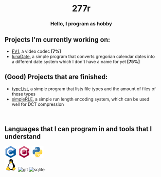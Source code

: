 <h1 align="center"><b>277r</b></h1>
<h3 align="center">Hello, I program as hobby <!--because boredom would rot me away--> </h3>

<h2 align="left"> Projects I'm currently working on:</h2>

- [FV1](https://github.com/277r/fv1), a video codec <b>[7%]</b>
- [lunaDate](https://github.com/277r/luna_date), a simple program that converts gregorian calendar dates into a different date system which I don't have a name for yet <b>[75%]</b>
<h2 align="left"> (Good) Projects that are finished:</h2>

- [typeList](https://github.com/277r/typeList), a simple program that lists file types and the amount of files of those types
- [simpleRLE](https://github.com/277r/simpleRLE), a simple run length encoding system, which can be used well for DCT compression 

<br>


<h2 align="left">Languages that I can program in and tools that I understand</h2>
<p align="left"> 
<img src="https://raw.githubusercontent.com/devicons/devicon/master/icons/c/c-original.svg" alt="c" width="40" height="40"/> 
<img src="https://raw.githubusercontent.com/devicons/devicon/master/icons/cplusplus/cplusplus-original.svg" alt="cplusplus" width="40" height="40"/>
<img src="https://raw.githubusercontent.com/devicons/devicon/master/icons/python/python-original.svg" alt="python" width="40" height="40"/> 
<br>
<img src="https://raw.githubusercontent.com/devicons/devicon/master/icons/linux/linux-original.svg" alt="linux" width="40" height="40"/> 
<img src="https://www.vectorlogo.zone/logos/git-scm/git-scm-icon.svg" alt="git" width="40" height="40"/> 
<img src="https://www.vectorlogo.zone/logos/sqlite/sqlite-icon.svg" alt="sqlite" width="40" height="40"/> </p>
